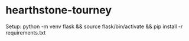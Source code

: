 # hearthstone-tourney
Setup:
python -m venv flask && source flask/bin/activate && pip install -r requirements.txt
